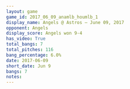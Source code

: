 ```yaml
---
layout: game
game_id: 2017_06_09_anamlb_houmlb_1
display_name: Angels @ Astros – June 09, 2017
opponent: Angels
display_score: Angels won 9-4
has_video: True
total_bangs: 7
total_pitches: 116
bang_percentage: 6.0%
date: 2017-06-09
short_date: Jun 9
bangs: 7
notes: 
---
```

